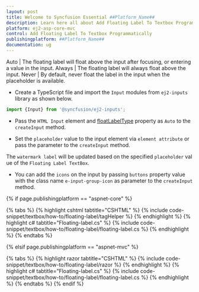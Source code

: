 ```yaml
---
layout: post
title: Welcome to Syncfusion Essential ##Platform_Name##
description: Learn here all about Add Floating Label To Textbox Programmatically of Syncfusion Essential ##Platform_Name## widgets based on HTML5 and jQuery.
platform: ej2-asp-core-mvc
control: Add Floating Label To Textbox Programmatically
publishingplatform: ##Platform_Name##
documentation: ug
---
```


  Auto       | The floating label will float above the input after focusing, or entering a value in the input.
  Always     | The floating label will always float above the input.
  Never      | By default, never float the label in the input when the placeholder is available.

* Create a TypeScript file and import the `Input` modules from `ej2-inputs` library as shown below.

```typescript
import {Input} from '@syncfusion/ej2-inputs';
```

* Pass the `HTML Input` element and [floatLabelType](https://help.syncfusion.com/cr/aspnetcore-js2/Syncfusion.EJ2.Inputs.TextBox.html#Syncfusion_EJ2_Inputs_TextBox_FloatLabelType) property as `Auto` to the `createInput` method.

* Set the `placeholder` value to the input element via `element attribute` or pass the parameter to the `createInput` method.

The `watermark label` will be updated based on the specified `placeholder` value of the `Floating Label TextBox`.

* You can add the `icons` on the input by passing `buttons` property value with the
class name `e-input-group-icon` as parameter to the `createInput` method.

{% if page.publishingplatform == "aspnet-core" %}

{% tabs %}
{% highlight cshtml tabtitle="CSHTML" %}
{% include code-snippet/textbox/how-to/floating-label/tagHelper %}
{% endhighlight %}
{% highlight c# tabtitle="Floating-label.cs" %}
{% include code-snippet/textbox/how-to/floating-label/floating-label.cs %}
{% endhighlight %}
{% endtabs %}

{% elsif page.publishingplatform == "aspnet-mvc" %}

{% tabs %}
{% highlight razor tabtitle="CSHTML" %}
{% include code-snippet/textbox/how-to/floating-label/razor %}
{% endhighlight %}
{% highlight c# tabtitle="Floating-label.cs" %}
{% include code-snippet/textbox/how-to/floating-label/floating-label.cs %}
{% endhighlight %}
{% endtabs %}
{% endif %}

